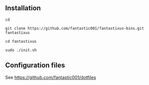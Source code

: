 
Installation 
-------------
`cd `

`git clone https://github.com/fantastic001/fantastixus-bins.git fantastixus`

`cd fantastixus`

`sudo ./init.sh`


Configuration files
-------------------

See https://github.com/fantastic001/dotfiles 
